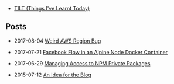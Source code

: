 - [TILT (Things I've Learnt Today)](/tilt/)

## Posts

- 2017-08-04 [Weird AWS Region Bug](2017-08-04-weird-aws-region-bug.md)

- 2017-07-21 [Facebook Flow in an Alpine Node Docker Container](2017-07-21-facebook-flow-in-an-alpine-node-docker-container.md)

- 2017-06-29 [Managing Access to NPM Private Packages](2017-06-29-managing-access-to-npm-private-packages.md)

- 2015-07-12 [An Idea for the Blog]( 2015-07-12-an-idea-for-a-blog.md)
